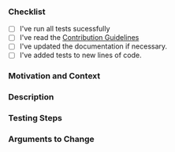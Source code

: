 <!-- Thanks for contributing to the dp3t project! Before you submit your pull request, please make sure to check the following boxes by putting an x in the [ ] (don't: [x ], [ x], do: [x]) -->

### Checklist
- [ ] I've run all tests sucessfully
- [ ] I've read the [Contribution Guidelines](../../CONTRIBUTING.md)
- [ ] I've updated the documentation if necessary.
- [ ] I've added tests to new lines of code.

### Motivation and Context
<!-- Why is this change required? What problem does it solve? -->
<!-- If it fixes an open issue, please link to the issue here. -->

### Description
<!-- Describe your changes in detail. -->
<!-- Please describe in detail how you tested your changes. -->

### Testing Steps
<!-- Optional: steps, commands, or code used to test your changes. -->
<!-- Providing these will reduce the time needed for testing and review by the dp3t team. -->

### Arguments to Change
<!-- Optional: if you include tooling changes, please argue why it is better. If no arguments are provided, we likely just close the PR -->
